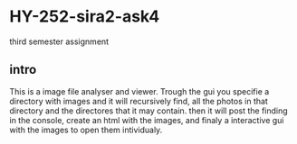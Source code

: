 # HY-252-sira2-ask4
third semester assignment

## intro 
This is a image file analyser and viewer.
Trough the gui you specifie a directory with images and it will recursively find,
all the photos in that directory and the directores that it may contain.
then it will post the finding in the console, create an html with the images,
and finaly a interactive gui with the images to open them intividualy.
